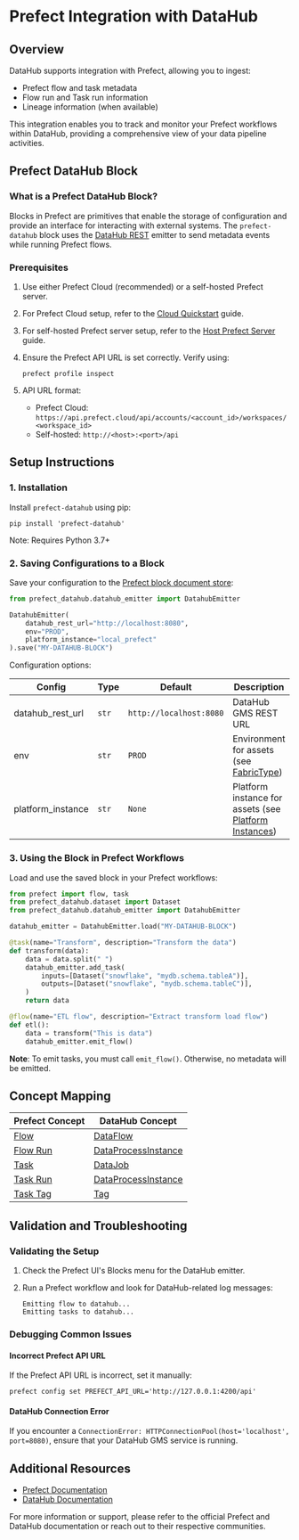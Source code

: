 # Prefect Integration with DataHub

## Overview

DataHub supports integration with Prefect, allowing you to ingest:

- Prefect flow and task metadata
- Flow run and Task run information
- Lineage information (when available)

This integration enables you to track and monitor your Prefect workflows within DataHub, providing a comprehensive view of your data pipeline activities.

## Prefect DataHub Block

### What is a Prefect DataHub Block?

Blocks in Prefect are primitives that enable the storage of configuration and provide an interface for interacting with external systems. The `prefect-datahub` block uses the [DataHub REST](../../metadata-ingestion/sink_docs/datahub.md#datahub-rest) emitter to send metadata events while running Prefect flows.

### Prerequisites

1. Use either Prefect Cloud (recommended) or a self-hosted Prefect server.
2. For Prefect Cloud setup, refer to the [Cloud Quickstart](https://docs.prefect.io/latest/getting-started/quickstart/) guide.
3. For self-hosted Prefect server setup, refer to the [Host Prefect Server](https://docs.prefect.io/latest/guides/host/) guide.
4. Ensure the Prefect API URL is set correctly. Verify using:

   ```shell
   prefect profile inspect
   ```

5. API URL format:
   - Prefect Cloud: `https://api.prefect.cloud/api/accounts/<account_id>/workspaces/<workspace_id>`
   - Self-hosted: `http://<host>:<port>/api`

## Setup Instructions

### 1. Installation

Install `prefect-datahub` using pip:

```shell
pip install 'prefect-datahub'
```

Note: Requires Python 3.7+

### 2. Saving Configurations to a Block

Save your configuration to the [Prefect block document store](https://docs.prefect.io/latest/concepts/blocks/#saving-blocks):

```python
from prefect_datahub.datahub_emitter import DatahubEmitter

DatahubEmitter(
    datahub_rest_url="http://localhost:8080",
    env="PROD",
    platform_instance="local_prefect"
).save("MY-DATAHUB-BLOCK")
```

Configuration options:

| Config | Type | Default | Description |
|--------|------|---------|-------------|
| datahub_rest_url | `str` | `http://localhost:8080` | DataHub GMS REST URL |
| env | `str` | `PROD` | Environment for assets (see [FabricType](https://datahubproject.io/docs/graphql/enums/#fabrictype)) |
| platform_instance | `str` | `None` | Platform instance for assets (see [Platform Instances](https://datahubproject.io/docs/platform-instances/)) |

### 3. Using the Block in Prefect Workflows

Load and use the saved block in your Prefect workflows:

```python
from prefect import flow, task
from prefect_datahub.dataset import Dataset
from prefect_datahub.datahub_emitter import DatahubEmitter

datahub_emitter = DatahubEmitter.load("MY-DATAHUB-BLOCK")

@task(name="Transform", description="Transform the data")
def transform(data):
    data = data.split(" ")
    datahub_emitter.add_task(
        inputs=[Dataset("snowflake", "mydb.schema.tableA")],
        outputs=[Dataset("snowflake", "mydb.schema.tableC")],
    )
    return data

@flow(name="ETL flow", description="Extract transform load flow")
def etl():
    data = transform("This is data")
    datahub_emitter.emit_flow()
```

**Note**: To emit tasks, you must call `emit_flow()`. Otherwise, no metadata will be emitted.

## Concept Mapping

| Prefect Concept | DataHub Concept |
|-----------------|-----------------|
| [Flow](https://docs.prefect.io/latest/concepts/flows/) | [DataFlow](https://datahubproject.io/docs/generated/metamodel/entities/dataflow/) |
| [Flow Run](https://docs.prefect.io/latest/concepts/flows/#flow-runs) | [DataProcessInstance](https://datahubproject.io/docs/generated/metamodel/entities/dataprocessinstance) |
| [Task](https://docs.prefect.io/latest/concepts/tasks/) | [DataJob](https://datahubproject.io/docs/generated/metamodel/entities/datajob/) |
| [Task Run](https://docs.prefect.io/latest/concepts/tasks/#tasks) | [DataProcessInstance](https://datahubproject.io/docs/generated/metamodel/entities/dataprocessinstance) |
| [Task Tag](https://docs.prefect.io/latest/concepts/tasks/#tags) | [Tag](https://datahubproject.io/docs/generated/metamodel/entities/tag/) |

## Validation and Troubleshooting

### Validating the Setup

1. Check the Prefect UI's Blocks menu for the DataHub emitter.
2. Run a Prefect workflow and look for DataHub-related log messages:

   ```text
   Emitting flow to datahub...
   Emitting tasks to datahub...
   ```

### Debugging Common Issues

#### Incorrect Prefect API URL

If the Prefect API URL is incorrect, set it manually:

```shell
prefect config set PREFECT_API_URL='http://127.0.0.1:4200/api'
```

#### DataHub Connection Error

If you encounter a `ConnectionError: HTTPConnectionPool(host='localhost', port=8080)`, ensure that your DataHub GMS service is running.

## Additional Resources

- [Prefect Documentation](https://docs.prefect.io/)
- [DataHub Documentation](https://datahubproject.io/docs/)

For more information or support, please refer to the official Prefect and DataHub documentation or reach out to their respective communities.
